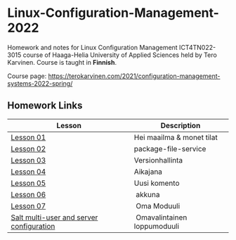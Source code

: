 # Linux-Configuration-Management-2022

Homework and notes for Linux Configuration Management ICT4TN022-3015 course of Haaga-Helia University of Applied Sciences held by Tero Karvinen. Course is taught in **Finnish**.  
  
Course page: https://terokarvinen.com/2021/configuration-management-systems-2022-spring/ 
  
## Homework Links  
Lesson | Description
---|---
[Lesson 01](Homework/Lesson01.md) | Hei maailma & monet tilat 
[Lesson 02](Homework/Lesson02.md) | package-file-service  
[Lesson 03](Homework/Lesson03.md) | Versionhallinta  
[Lesson 04](Homework/Lesson04.md) | Aikajana
[Lesson 05](Homework/Lesson05.md) | Uusi komento
[Lesson 06](Homework/Lesson06.md) | akkuna
[Lesson 07](Homework/Lesson07.md) | Oma Moduuli
[Salt multi-user and server configuration](https://github.com/pajaz/final-module-linux-conf-mgmt2022) | Omavalintainen loppumoduuli